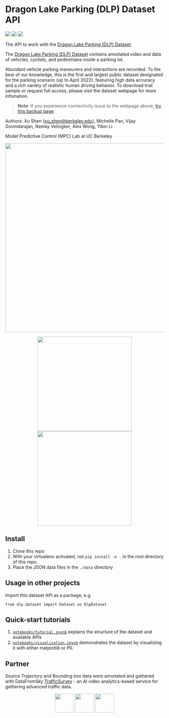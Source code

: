 # Dragon Lake Parking (DLP) Dataset API
![](https://img.shields.io/github/stars/MPC-Berkeley/dlp-dataset)
![](https://img.shields.io/github/license/MPC-Berkeley/dlp-dataset)
![](https://img.shields.io/badge/language-python-blue)

The API to work with the [Dragon Lake Parking (DLP) Dataset](https://sites.google.com/berkeley.edu/dlp-dataset).

The [Dragon Lake Parking (DLP) Dataset](https://sites.google.com/berkeley.edu/dlp-dataset) contains annotated video and data of vehicles, cyclists, and pedestrians inside a parking lot.

Abundant vehicle parking maneuvers and interactions are recorded. To the best of our knowledge, this is the first and largest public dataset designated for the parking scenario (up to April 2022), featuring high data accuracy and a rich variety of realistic human driving behavior. To download trial sample or request full access, please visit the dataset webpage for more infomation.

> **Note**: If you experience connectivity issue to the webpage above, [try this backup page](https://cutt.ly/dlp-notion).

Authors: Xu Shen (xu_shen@berkeley.edu), Michelle Pan, Vijay Govindarajan, Neelay Velingker, Alex Wong, Yibin Li

Model Predictive Control (MPC) Lab at UC Berkeley

<div align=center>
<img width="600" src="https://github.com/MPC-Berkeley/dlp-dataset/blob/main/docs/dlp_vis.png"/>
  
<img height="300" src="https://github.com/MPC-Berkeley/dlp-dataset/blob/main/docs/dlp_semantic.png"/>  <img height="300" src="https://github.com/MPC-Berkeley/dlp-dataset/blob/main/docs/inst_centric.png"/>
</div>

## Install

1. Clone this repo
2. With your virtualenv activated, run `pip install -e .` in the root directory of this repo.
3. Place the JSON data files in the `./data` directory

## Usage in other projects

Import this dataset API as a package, e.g.

```
from dlp.dataset import Dataset as DlpDataset
```

## Quick-start tutorials

1. [`notebooks/tutorial.ipynb`](notebooks/tutorial.ipynb) explains the structure of the dataset and available APIs
2. [`notebooks/visualization.ipynb`](notebooks/visualization.ipynb) demonstrates the dataset by visualizing it with either matplotlib or PIL

## Partner
Source Trajectory and Bounding box data were annotated and gathered with DataFromSky [TrafficSurvey](https://datafromsky.com/trafficsurvey/) - an AI video analytics-based service for gathering advanced traffic data.
<div align=center>
<img height="60" src="https://user-images.githubusercontent.com/31999415/184691899-b398a790-03d8-404f-91b7-ed42d46f3a59.png"/>      <img height="60" src="https://user-images.githubusercontent.com/31999415/184692013-87175e25-b520-4929-b25a-8adeac612b08.jpeg"/>      <img height="60" src="https://datafromsky.com/wp-content/uploads/2015/03/datafromsky-logo.svg"/>
</div>
